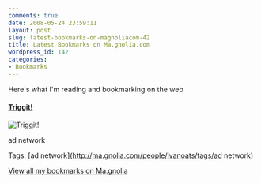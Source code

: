 ```yaml
---
comments: true
date: 2008-05-24 23:59:11
layout: post
slug: latest-bookmarks-on-magnoliacom-42
title: Latest Bookmarks on Ma.gnolia.com
wordpress_id: 142
categories:
- Bookmarks
---
```


Here's what I'm reading and bookmarking on the web

#### [Triggit!](http://triggit.com/)

![Triggit!](http://ma.gnolia.com/bookmarks/qedubi/thumbnail/160)

ad network

Tags: [ad network](http://ma.gnolia.com/people/ivanoats/tags/ad network)

[View all my bookmarks on Ma.gnolia](http://ma.gnolia.com/people/ivanoats/bookmarks)
